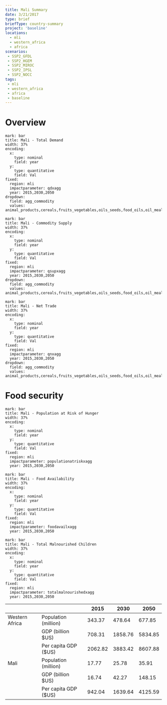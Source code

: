 ```yaml
---
title: Mali Summary
date: 3/21/2017
type: brief
briefType: country-summary
project: 'baseline'
locations:
  - mli
  - western_africa
  - africa
scenarios:
 - SSP2_GFDL
 - SSP2_HGEM
 - SSP2_MIROC
 - SSP2_IPSL
 - SSP2_NOCC
tags:
 - mli
 - western_africa
 - africa
 - baseline
---
```

# Overview 

```chart
mark: bar
title: Mali - Total Demand
width: 37%
encoding:
  x:
    type: nominal
    field: year
  y:
    type: quantitative
    field: Val
fixed:
  region: mli
  impactparameter: qdxagg
  year: 2015,2030,2050
dropdown:
  field: agg_commodity
  values: animal_products,cereals,fruits_vegetables,oils_seeds,food_oils,oil_meals,other,pulses,roots_tubers,sugar
```

```chart
mark: bar
title: Mali - Commodity Supply
width: 37%
encoding:
  x:
    type: nominal
    field: year
  y:
    type: quantitative
    field: Val
fixed:
  region: mli
  impactparameter: qsupxagg
  year: 2015,2030,2050
dropdown:
  field: agg_commodity
  values: animal_products,cereals,fruits_vegetables,oils_seeds,food_oils,oil_meals,other,pulses,roots_tubers,sugar
```

```chart
mark: bar
title: Mali - Net Trade
width: 37%
encoding:
  x:
    type: nominal
    field: year
  y:
    type: quantitative
    field: Val
fixed:
  region: mli
  impactparameter: qnxagg
  year: 2015,2030,2050
dropdown:
  field: agg_commodity
  values: animal_products,cereals,fruits_vegetables,oils_seeds,food_oils,oil_meals,other,pulses,roots_tubers,sugar
```

# Food security

```chart
mark: bar
title: Mali - Population at Risk of Hunger
width: 37%
encoding:
  x:
    type: nominal
    field: year
  y:
    type: quantitative
    field: Val
fixed:
  region: mli
  impactparameter: populationatriskxagg
  year: 2015,2030,2050
```

```chart
mark: bar
title: Mali - Food Availability
width: 37%
encoding:
  x:
    type: nominal
    field: year
  y:
    type: quantitative
    field: Val
fixed:
  region: mli
  impactparameter: foodavailxagg
  year: 2015,2030,2050
```

```chart
mark: bar
title: Mali - Total Malnourished Children
width: 37%
encoding:
  x:
    type: nominal
    field: year
  y:
    type: quantitative
    field: Val
fixed:
  region: mli
  impactparameter: totalmalnourishedxagg
  year: 2015,2030,2050
```

|   |   | 2015 | 2030 | 2050 |
|---|---|---|---|---|
| Western Africa | Population (million) | 343.37 | 478.64 | 677.85 |
|  | GDP (billion $US) | 708.31 | 1858.76 | 5834.85 |
|  | Per capita GDP ($US) | 2062.82 | 3883.42 | 8607.88 |
| Mali | Population (million) | 17.77 | 25.78 | 35.91 |
|  | GDP (billion $US) | 16.74 | 42.27 | 148.15 |
|  | Per capita GDP ($US) | 942.04| 1639.64| 4125.59|